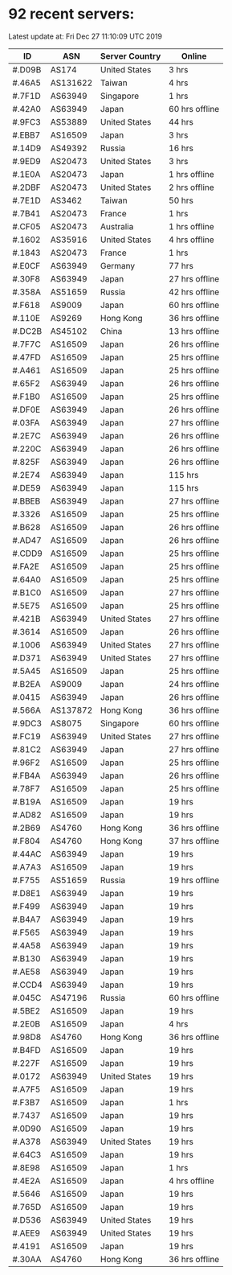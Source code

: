 # 92 recent servers:

Latest update at: Fri Dec 27 11:10:09 UTC 2019

| ID | ASN | Server Country | Online |
| -- | --- | -------------- | ------ |
| #.D09B | AS174 | United States | 3 hrs |
| #.46A5 | AS131622 | Taiwan | 4 hrs |
| #.7F1D | AS63949 | Singapore | 1 hrs |
| #.42A0 | AS63949 | Japan | 60 hrs offline |
| #.9FC3 | AS53889 | United States | 44 hrs |
| #.EBB7 | AS16509 | Japan | 3 hrs |
| #.14D9 | AS49392 | Russia | 16 hrs |
| #.9ED9 | AS20473 | United States | 3 hrs |
| #.1E0A | AS20473 | Japan | 1 hrs offline |
| #.2DBF | AS20473 | United States | 2 hrs offline |
| #.7E1D | AS3462 | Taiwan | 50 hrs |
| #.7B41 | AS20473 | France | 1 hrs |
| #.CF05 | AS20473 | Australia | 1 hrs offline |
| #.1602 | AS35916 | United States | 4 hrs offline |
| #.1843 | AS20473 | France | 1 hrs |
| #.E0CF | AS63949 | Germany | 77 hrs |
| #.30F8 | AS63949 | Japan | 27 hrs offline |
| #.358A | AS51659 | Russia | 42 hrs offline |
| #.F618 | AS9009 | Japan | 60 hrs offline |
| #.110E | AS9269 | Hong Kong | 36 hrs offline |
| #.DC2B | AS45102 | China | 13 hrs offline |
| #.7F7C | AS16509 | Japan | 26 hrs offline |
| #.47FD | AS16509 | Japan | 25 hrs offline |
| #.A461 | AS16509 | Japan | 25 hrs offline |
| #.65F2 | AS63949 | Japan | 26 hrs offline |
| #.F1B0 | AS16509 | Japan | 25 hrs offline |
| #.DF0E | AS63949 | Japan | 26 hrs offline |
| #.03FA | AS63949 | Japan | 27 hrs offline |
| #.2E7C | AS63949 | Japan | 26 hrs offline |
| #.220C | AS63949 | Japan | 26 hrs offline |
| #.825F | AS63949 | Japan | 26 hrs offline |
| #.2E74 | AS63949 | Japan | 115 hrs |
| #.DE59 | AS63949 | Japan | 115 hrs |
| #.BBEB | AS63949 | Japan | 27 hrs offline |
| #.3326 | AS16509 | Japan | 25 hrs offline |
| #.B628 | AS16509 | Japan | 26 hrs offline |
| #.AD47 | AS16509 | Japan | 26 hrs offline |
| #.CDD9 | AS16509 | Japan | 25 hrs offline |
| #.FA2E | AS16509 | Japan | 25 hrs offline |
| #.64A0 | AS16509 | Japan | 25 hrs offline |
| #.B1C0 | AS16509 | Japan | 27 hrs offline |
| #.5E75 | AS16509 | Japan | 25 hrs offline |
| #.421B | AS63949 | United States | 27 hrs offline |
| #.3614 | AS16509 | Japan | 26 hrs offline |
| #.1006 | AS63949 | United States | 27 hrs offline |
| #.D371 | AS63949 | United States | 27 hrs offline |
| #.5A45 | AS16509 | Japan | 25 hrs offline |
| #.B2EA | AS9009 | Japan | 24 hrs offline |
| #.0415 | AS63949 | Japan | 26 hrs offline |
| #.566A | AS137872 | Hong Kong | 36 hrs offline |
| #.9DC3 | AS8075 | Singapore | 60 hrs offline |
| #.FC19 | AS63949 | United States | 27 hrs offline |
| #.81C2 | AS63949 | Japan | 27 hrs offline |
| #.96F2 | AS16509 | Japan | 25 hrs offline |
| #.FB4A | AS63949 | Japan | 26 hrs offline |
| #.78F7 | AS16509 | Japan | 25 hrs offline |
| #.B19A | AS16509 | Japan | 19 hrs |
| #.AD82 | AS16509 | Japan | 19 hrs |
| #.2B69 | AS4760 | Hong Kong | 36 hrs offline |
| #.F804 | AS4760 | Hong Kong | 37 hrs offline |
| #.44AC | AS63949 | Japan | 19 hrs |
| #.A7A3 | AS16509 | Japan | 19 hrs |
| #.F755 | AS51659 | Russia | 19 hrs offline |
| #.D8E1 | AS63949 | Japan | 19 hrs |
| #.F499 | AS63949 | Japan | 19 hrs |
| #.B4A7 | AS63949 | Japan | 19 hrs |
| #.F565 | AS63949 | Japan | 19 hrs |
| #.4A58 | AS63949 | Japan | 19 hrs |
| #.B130 | AS63949 | Japan | 19 hrs |
| #.AE58 | AS63949 | Japan | 19 hrs |
| #.CCD4 | AS63949 | Japan | 19 hrs |
| #.045C | AS47196 | Russia | 60 hrs offline |
| #.5BE2 | AS16509 | Japan | 19 hrs |
| #.2E0B | AS16509 | Japan | 4 hrs |
| #.98D8 | AS4760 | Hong Kong | 36 hrs offline |
| #.B4FD | AS16509 | Japan | 19 hrs |
| #.227F | AS16509 | Japan | 19 hrs |
| #.0172 | AS63949 | United States | 19 hrs |
| #.A7F5 | AS16509 | Japan | 19 hrs |
| #.F3B7 | AS16509 | Japan | 1 hrs |
| #.7437 | AS16509 | Japan | 19 hrs |
| #.0D90 | AS16509 | Japan | 19 hrs |
| #.A378 | AS63949 | United States | 19 hrs |
| #.64C3 | AS16509 | Japan | 19 hrs |
| #.8E98 | AS16509 | Japan | 1 hrs |
| #.4E2A | AS16509 | Japan | 4 hrs offline |
| #.5646 | AS16509 | Japan | 19 hrs |
| #.765D | AS16509 | Japan | 19 hrs |
| #.D536 | AS63949 | United States | 19 hrs |
| #.AEE9 | AS63949 | United States | 19 hrs |
| #.4191 | AS16509 | Japan | 19 hrs |
| #.30AA | AS4760 | Hong Kong | 36 hrs offline |

